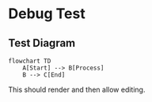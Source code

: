 # Debug Test

## Test Diagram

```mermaid
flowchart TD
    A[Start] --> B[Process]
    B --> C[End]
```

This should render and then allow editing.